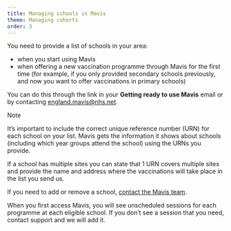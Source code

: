 ```yaml
---
title: Managing schools in Mavis
theme: Managing cohorts
order: 3
---
```


You need to provide a list of schools in your area:

- when you start using Mavis
- when offering a new vaccination programme through Mavis for the first time (for example, if you only provided secondary schools previously, and now you want to offer vaccinations in primary schools)

You can do this through the link in your **Getting ready to use Mavis** email or by contacting <england.mavis@nhs.net>.

> [!NOTE]
> It’s important to include the correct unique reference number (URN) for each school on your list. Mavis gets the information it shows about schools (including which year groups attend the school) using the URNs you provide.

If a school has multiple sites you can state that 1 URN covers multiple sites and provide the name and address where the vaccinations will take place in the list you send us.

If you need to add or remove a school, [contact the Mavis team](mailto:england.mavis@nhs.net).

When you first access Mavis, you will see unscheduled sessions for each programme at each eligible school. If you don’t see a session that you need, contact support and we will add it.
